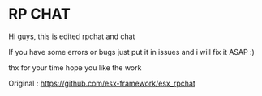 # RP CHAT 

Hi guys, this is edited rpchat and chat

If you have some errors or bugs just put it in issues and i will fix it ASAP :) 

thx for your time hope you like the work

Original : https://github.com/esx-framework/esx_rpchat
